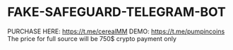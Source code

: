 # FAKE-SAFEGUARD-TELEGRAM-BOT
PURCHASE HERE: https://t.me/cerealMM
DEMO: https://t.me/pumpincoins
The price for full source will be 750$
crypto payment only
